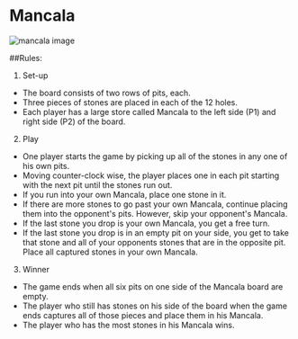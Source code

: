 # Mancala

![mancala image](http://cs.sjsu.edu/~kim/cs151/contents/project/mancala.jpg)


##Rules:
1. Set-up 
  * The board consists of two rows of pits, each.
  * Three pieces of stones are placed in each of the 12 holes.
  * Each player has a large store called Mancala to the left side (P1) and right side (P2) of the board.

2. Play
  * One player starts the game by picking up all of the stones in any one of his own pits.
  * Moving counter-clock wise, the player places one in each pit starting with the next pit until the stones run out.
  * If you run into your own Mancala, place one stone in it.
  * If there are more stones to go past your own Mancala, continue placing them into the opponent's pits. However, skip your opponent's Mancala.
  * If the last stone you drop is your own Mancala, you get a free turn.
  * If the last stone you drop is in an empty pit on your side, you get to take that stone and all of your opponents stones that are in the opposite pit. Place all captured stones in your own Mancala.

3. Winner
  * The game ends when all six pits on one side of the Mancala board are empty.
  * The player who still has stones on his side of the board when the game ends captures all of those pieces and place them in his Mancala.
  * The player who has the most stones in his Mancala wins.